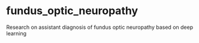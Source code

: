 # fundus_optic_neuropathy
Research on assistant diagnosis of fundus optic neuropathy based on deep learning 

